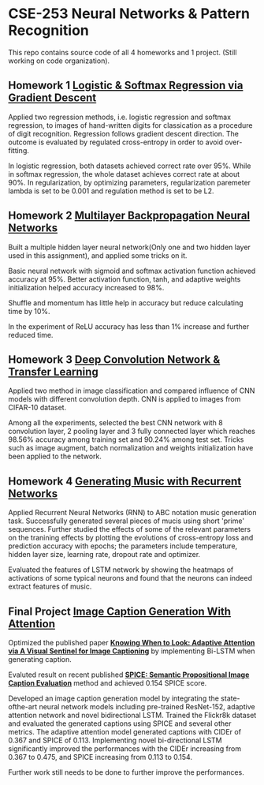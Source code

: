 # CSE-253 Neural Networks & Pattern Recognition

This repo contains source code of all 4 homeworks and 1 project. (Still working on code organization).

## Homework 1 [Logistic & Softmax Regression via Gradient Descent](https://github.com/yrbszhsh/CSE-253/blob/Porj/Logistic%20and%20Softmax%20Regression%20via%20Gradient%20Descent.ipynb)

Applied two regression methods, i.e. logistic regression and softmax regression, to images of hand-written digits for classication as a procedure of digit recognition. Regression follows gradient descent direction. The outcome is evaluated by regulated cross-entropy in order to avoid over-fitting. 

In logistic regression, both datasets achieved correct rate over 95%. While in softmax regression, the whole dataset achieves correct rate at about 90%. In regularization, by optimizing parameters, regularization paremeter lambda is set to be 0.001 and regulation method is set to be L2.

<!---**Contributor: Pin Tian, Zhexi Zhang**--->

## Homework 2 [Multilayer Backpropagation Neural Networks](https://github.com/yrbszhsh/Neural-Networks-and-Pattern-Recoginition/blob/Porj/Multilayer%20Backpropagation%20Neural%20Networks.ipynb)

Built a multiple hidden layer neural network(Only one and two hidden layer used in this assignment), and applied some tricks on it. 

Basic neural network with sigmoid and softmax activation function achieved accuracy at 95%. Better activation function, tanh, and adaptive weights initialization helped accuracy increased to 98%. 

Shuffle and momentum has little help in accuracy but reduce calculating time by
10%.

In the experiment of ReLU accuracy has less than 1% increase and further reduced time.

<!---**Contributor: Pin Tian, Zhexi Zhang**--->

## Homework 3 [Deep Convolution Network & Transfer Learning](https://github.com/yrbszhsh/Neural-Networks-and-Pattern-Recoginition/blob/Porj/Deep%20Convolution%20Network%20%26%20Transfer%20Learning.ipynb)

Applied two method in image classification and compared influence of CNN models with different convolution depth. CNN is applied to images from CIFAR-10 dataset. 

Among all the experiments, selected the best CNN network with 8 convolution layer, 2 pooling layer and 3 fully connected layer which reaches 98.56% accuracy among training set and 90.24% among test set. Tricks such as image augment, batch normalization and weights initialization have been applied to the network.

<!---**Contributor: Pin Tian, Zhexi Zhang, Zhuoxi Zeng, Yuansheng Zhang**--->

## Homework 4 [Generating Music with Recurrent Networks](https://github.com/yrbszhsh/Neural-Networks-and-Pattern-Recoginition/blob/Porj/Generating%20Music%20with%20Recurrent%20Networks.ipynb)

Applied Recurrent Neural Networks (RNN) to ABC notation music generation task. Successfully generated several pieces of mucis using short 'prime' sequences.
Further studied the effects of some of the relevant parameters on the tranining effects by plotting the
evolutions of cross-entropy loss and prediction accuracy with epochs; the parameters include temperature, hidden layer size, learning rate, dropout rate and optimizer.

Evaluated the features of LSTM network by showing the heatmaps of activations of some typical neurons and found that the neurons can indeed extract features of music.
<!---**Contributor: Pin Tian, Zhexi Zhang, Zhuoxi Zeng, Yuansheng Zhang**--->

## Final Project [Image Caption Generation With Attention](https://github.com/yrbszhsh/Neural-Networks-and-Pattern-Recoginition/blob/Porj/Image%20Caption%20Generation%20With%20Attention.ipynb)

Optimized the published paper **[Knowing When to Look: Adaptive Attention via A Visual Sentinel for Image Captioning](https://arxiv.org/pdf/1612.01887.pdf)** by implementing Bi-LSTM when generating caption. 

Evaluted result on recent published **[SPICE: Semantic Propositional Image Caption Evaluation](https://arxiv.org/pdf/1607.08822.pdf)** method and achieved 0.154 SPICE score.

Developed an image caption generation model by integrating the state-ofthe-art neural network models including pre-trained ResNet-152, adaptive attention network and novel bidirectional LSTM. Trained the Flickr8k dataset and evaluated the generated captions using SPICE and several other metrics. The adaptive attention model generated captions with CIDEr of 0.367 and SPICE of 0.113. Implementing novel bi-directional LSTM significantly improved the performances with the CIDEr increasing from 0.367 to 0.475, and SPICE increasing from 0.113 to 0.154. 

Further work still needs to be done to further improve the performances.


<!---**Contributor: Pin Tian, Zhexi Zhang, Zhuoxi Zeng, Yuansheng Zhang**--->
